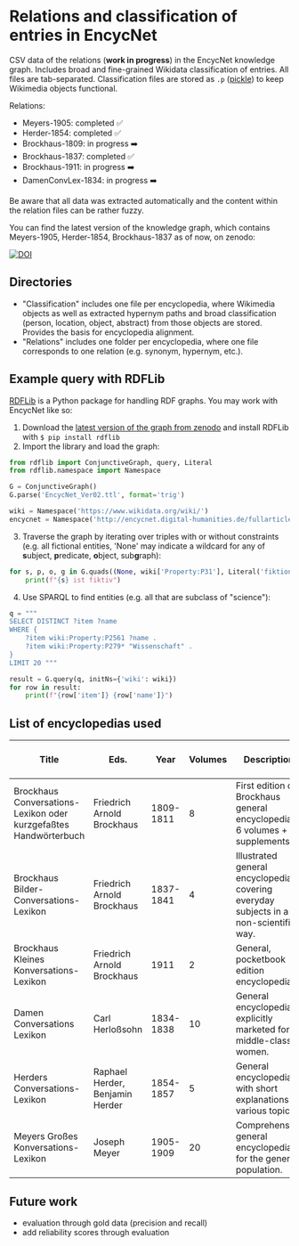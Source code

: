 # Relations and classification of entries in EncycNet
CSV data of the relations (**work in progress**) in the EncycNet knowledge graph. Includes broad and fine-grained Wikidata classification of entries. All files are tab-separated. Classification files are stored as `.p` ([pickle](https://wiki.python.org/moin/UsingPickle)) to keep Wikimedia objects functional.

Relations:

+ Meyers-1905: completed :white_check_mark:
+ Herder-1854: completed :white_check_mark:
+ Brockhaus-1809: in progress :arrow_right:
+ Brockhaus-1837: completed :white_check_mark:
+ Brockhaus-1911: in progress :arrow_right:
+ DamenConvLex-1834: in progress :arrow_right:

Be aware that all data was extracted automatically and the content within the relation files can be rather fuzzy.

You can find the latest version of the knowledge graph, which contains Meyers-1905, Herder-1854, Brockhaus-1837 as of now, on zenodo:

[![DOI](https://zenodo.org/badge/doi/10.5281/zenodo.10219192.svg)](http://dx.doi.org/10.5281/zenodo.10219192)

## Directories
* "Classification" includes one file per encyclopedia, where Wikimedia objects as well as extracted hypernym paths and broad classification (person, location, object, abstract) from those objects are stored. Provides the basis for encyclopedia alignment.
* "Relations" includes one folder per encyclopedia, where one file corresponds to one relation (e.g. synonym, hypernym, etc.).

## Example query with RDFLib
[RDFLib](https://rdflib.readthedocs.io/en/stable/) is a Python package for handling RDF graphs. You may work with EncycNet like so:
1. Download the [latest version of the graph from zenodo](http://dx.doi.org/10.5281/zenodo.10219192) and install RDFLib with
`$ pip install rdflib`
2. Import the library and load the graph:
```python 
from rdflib import ConjunctiveGraph, query, Literal
from rdflib.namespace import Namespace

G = ConjunctiveGraph()
G.parse('EncycNet_Ver02.ttl', format='trig')

wiki = Namespace('https://www.wikidata.org/wiki/')
encycnet = Namespace('http://encycnet.digital-humanities.de/fullarticle.html?articleID=')
```
3. Traverse the graph by iterating over triples with or without constraints (e.g. all fictional entities, 'None' may indicate a wildcard for any of **s**ubject, **p**redicate, **o**bject, sub**g**raph):
```python 
for s, p, o, g in G.quads((None, wiki['Property:P31'], Literal('fiktionale Entität'))):
    print(f"{s} ist fiktiv")
```
4. Use SPARQL to find entities (e.g. all that are subclass of "science"):
```python 
q = """
SELECT DISTINCT ?item ?name
WHERE {
    ?item wiki:Property:P2561 ?name .
    ?item wiki:Property:P279* "Wissenschaft" .
} 
LIMIT 20 """

result = G.query(q, initNs={'wiki': wiki})
for row in result:
    print(f"{row['item']} {row['name']}")
```

## List of encyclopedias used

| Title                                                                    | Eds.                                      | Year      | Volumes | Description                                                                                                       | Number of entries | Number of tokens |
|--------------------------------------------------------------------------|-------------------------------------------|-----------|---------|-------------------------------------------------------------------------------------------------------------------|-------------------|------------------|
| Brockhaus Conversations-Lexikon oder kurzgefaßtes Handwörterbuch         | Friedrich Arnold Brockhaus                | 1809-1811 | 8       | First edition of Brockhaus general encyclopedia: 6 volumes + 2 supplements.                                                | 6,960             | 1,186,000        |
| Brockhaus Bilder-Conversations-Lexikon                                   | Friedrich Arnold Brockhaus                | 1837-1841 | 4       | Illustrated general encyclopedia covering everyday subjects in a non-scientific way.                              | 7,049             | 2,604,000        |
| Brockhaus Kleines Konversations-Lexikon                                  | Friedrich Arnold Brockhaus                | 1911      | 2       | General, pocketbook edition encyclopedia.                                                                         | 82,780            | 2,434,000        |
| Damen Conversations Lexikon                                              | Carl Herloßsohn                           | 1834-1838 | 10      | General encyclopedia explicitly marketed for middle-class women.                                                  | 7,099             | 1,461,000        |
| Herders Conversations-Lexikon                                            | Raphael Herder, Benjamin Herder           | 1854-1857 | 5       | General encyclopedia with short explanations of various topics.                                                   | 39,755            | 2,256,000        |
| Meyers Großes Konversations-Lexikon                                      | Joseph Meyer                              | 1905-1909 | 20      | Comprehensive general encyclopedia  for the general population.                                                   | 156,264           | 17,437,000       |

## Future work
* evaluation through gold data (precision and recall)
* add reliability scores through evaluation

